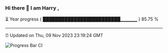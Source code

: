 ### Hi there 👋 I am Harry , 

⏳ Year progress { █████████████████████████▁▁▁▁▁ } 85.75 %

---

⏰ Updated on Thu, 09 Nov 2023 23:19:24 GMT

![Progress Bar CI](https://github.com/duykhang68/duykhang68/workflows/Progress%20Bar%20CI/badge.svg)
